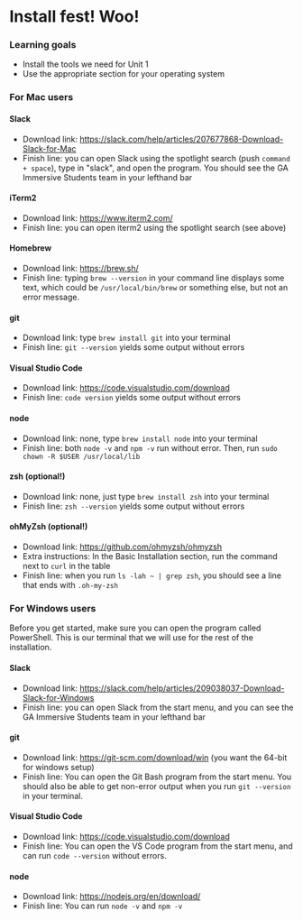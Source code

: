 # Install fest! Woo!

### Learning goals
- Install the tools we need for Unit 1
- Use the appropriate section for your operating system

### For Mac users
#### Slack
- Download link: https://slack.com/help/articles/207677868-Download-Slack-for-Mac
- Finish line: you can open Slack using the spotlight search (push `command + space`), type in "slack", and open the program. You should see the GA Immersive Students team in your lefthand bar

#### iTerm2
- Download link: https://www.iterm2.com/
- Finish line: you can open iterm2 using the spotlight search (see above)

#### Homebrew
- Download link: https://brew.sh/
- Finish line: typing `brew --version` in your command line displays some text, which could be `/usr/local/bin/brew` or something else, but not an error message.

#### git
- Download link: type `brew install git` into your terminal
- Finish line: `git --version` yields some output without errors

#### Visual Studio Code
- Download link: https://code.visualstudio.com/download
- Finish line: `code version` yields some output without errors

#### node
- Download link: none, type `brew install node` into your terminal
- Finish line: both `node -v` and `npm -v` run without error. Then, run `sudo chown -R $USER /usr/local/lib`

#### zsh (optional!)
- Download link: none, just type `brew install zsh` into your terminal
- Finish line: `zsh --version` yields some output without errors

#### ohMyZsh (optional!)
- Download link: https://github.com/ohmyzsh/ohmyzsh
- Extra instructions: In the Basic Installation section, run the command next to `curl` in the table
- Finish line: when you run `ls -lah ~ | grep zsh`, you should see a line that ends with `.oh-my-zsh`


### For Windows users
Before you get started, make sure you can open the program called PowerShell. This is our terminal that we will use for the rest of the installation.

#### Slack
- Download link: https://slack.com/help/articles/209038037-Download-Slack-for-Windows
- Finish line: you can open Slack from the start menu, and you can see the GA Immersive Students team in your lefthand bar

#### git
- Download link: https://git-scm.com/download/win (you want the 64-bit for windows setup)
- Finish line: You can open the Git Bash program from the start menu. You should also be able to get non-error output when you run `git --version` in your terminal.

#### Visual Studio Code
- Download link: https://code.visualstudio.com/download
- Finish line: You can open the VS Code program from the start menu, and can run `code --version` without errors.

#### node
- Download link: https://nodejs.org/en/download/
- Finish line: You can run `node -v` and `npm -v`
